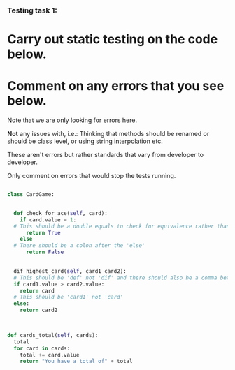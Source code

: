 ### Testing task 1:

# Carry out static testing on the code below.
# Comment on any errors that you see below.

Note that we are only looking for errors here.

**Not** any issues with, i.e.: 
Thinking that methods should be renamed or should be class level, or using string interpolation etc. 

These aren't errors but rather standards that vary from developer to developer. 

Only comment on errors that would stop the tests running.

```python

class CardGame:


  def check_for_ace(self, card):
    if card.value = 1:
  # This should be a double equals to check for equivalence rather than re-assigning
      return True
    else
  # There should be a colon after the 'else'
      return False
   

  dif highest_card(self, card1 card2):
  # This should be 'def' not 'dif' and there should also be a comma between 'card1' and 'card2'
  if card1.value > card2.value:
    return card
  # This should be 'card1' not 'card'
  else:
    return card2
  


def cards_total(self, cards):
  total
  for card in cards:
    total += card.value
    return "You have a total of" + total
  
```
